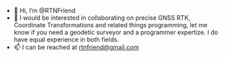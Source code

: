 - 👋 Hi, I’m @RTNFriend
- 💞️ I would be interested in collaborating on precise GNSS RTK, Coordinate Transformations and related things programming, let me know if you need a geodetic surveyor and a programmer expertize. I do have equal experience in both fields.
- 📫 I can be reached at rtnfriend@gmail.com

<!---
RTNFriend/RTNFriend is a ✨ special ✨ repository because its `README.md` (this file) appears on your GitHub profile.
You can click the Preview link to take a look at your changes.
--->
